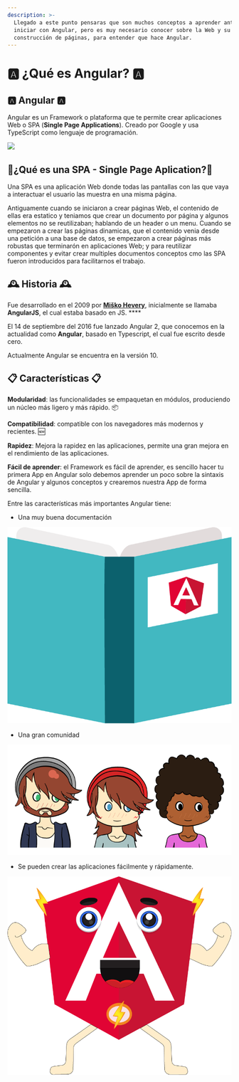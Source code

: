 ```yaml
---
description: >-
  Llegado a este punto pensaras que son muchos conceptos a aprender antes de
  iniciar con Angular, pero es muy necesario conocer sobre la Web y su
  construcción de páginas, para entender que hace Angular.
---
```


# 🅰️ ¿Qué es Angular? 🅰️

## 🅰️ Angular 🅰️

Angular es un Framework o plataforma que te permite crear aplicaciones Web o SPA \(**Single Page Applications**\). Creado por Google y usa TypeScript como lenguaje de programación.



![](https://gblobscdn.gitbook.com/assets%2F-LbFy569GFu09bPpzMDJ%2F-LnKuhqEQLG_xxq8smtU%2F-LnKxJ5Bemo-nV8OF4Tu%2Fgoogle.png?alt=media&token=1b84a518-87c1-4dff-a89b-b19f1823bbba)

## 🎈¿Qué es una SPA - Single Page Aplication?🎈

Una SPA es una aplicación Web donde todas las pantallas con las que vaya a interactuar el usuario las muestra en una misma página.

Antiguamente cuando se iniciaron a crear páginas Web, el contenido de ellas era estatico y teniamos que crear un documento por página y algunos elementos no se reutilizaban; hablando de un header o un menu. Cuando se empezaron a crear las páginas dinamicas, que el contenido venia desde una petición a una base de datos, se empezaron a crear páginas más robustas que terminarón en aplicaciones Web; y para reutilizar componentes y evitar crear multiples documentos conceptos cmo las SPA fueron introducidos para facilitarnos el trabajo.

## 🕰️ Historia 🕰️

Fue desarrollado en el 2009 por [**Miško Hevery**](https://github.com/mhevery), inicialmente se llamaba **AngularJS**, el cual estaba basado en JS. ****

El 14 de septiembre del 2016 fue lanzado Angular 2, que conocemos en la actualidad como **Angular**, basado en Typescript, el cual fue escrito desde cero.

Actualmente Angular se encuentra en la versión 10.



## 📋 Características 📋

**Modularidad**: las funcionalidades se empaquetan en módulos, produciendo un núcleo más ligero y más rápido. 📦

**Compatibilidad**: compatible con los navegadores más modernos y recientes. 🆕

**Rapidez**: Mejora la rapidez en las aplicaciones, permite una gran mejora en el rendimiento de las aplicaciones.

**Fácil de aprender**: el Framework es fácil de aprender, es sencillo hacer tu primera App en Angular solo debemos aprender un poco sobre la sintaxis de Angular y algunos conceptos y  crearemos nuestra App de forma sencilla. 

Entre las características más importantes Angular tiene:



* Una muy buena documentación

![](../.gitbook/assets/doc.png)

* Una gran comunidad

![](../.gitbook/assets/screen-shot-2020-07-18-at-12.38.45-am.png)

* Se pueden crear las aplicaciones fácilmente y rápidamente.

![](../.gitbook/assets/flash.png)

## 

